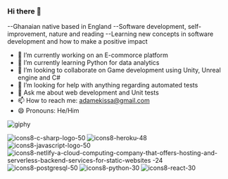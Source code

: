 ### Hi there 👋

--Ghanaian native based in England
--Software development, self-improvement, nature and reading
--Learning new concepts in software development and how to make a positive impact

- 🔭 I’m currently working on an E-commorce platform
- 🌱 I’m currently learning Python for data analytics
- 👯 I’m looking to collaborate on Game development using Unity, Unreal engine and C#
- 🤔 I’m looking for help with anything regarding automated tests
- 💬 Ask me about web development and Unit tests
- 📫 How to reach me: adamekissa@gmail.com
- 😄 Pronouns: He/Him

![giphy](https://user-images.githubusercontent.com/37560416/165568093-118633a2-1f94-4237-b824-cdeff01b1fca.gif)

![icons8-c-sharp-logo-50](https://user-images.githubusercontent.com/37560416/165574225-c13bfd48-8050-46c7-a645-05b450f75dff.png)
![icons8-heroku-48](https://user-images.githubusercontent.com/37560416/165574335-502484d6-56c7-445f-8565-a2d24e031499.png)
![icons8-javascript-logo-50](https://user-images.githubusercontent.com/37560416/165574391-10c476c3-ebfd-42c2-b518-b4d5c5541f71.png)
![icons8-netlify-a-cloud-computing-company-that-offers-hosting-and-serverless-backend-services-for-static-websites -24](https://user-images.githubusercontent.com/37560416/165574459-edb85602-b721-4f7f-a3a4-1bb4f757c6c6.png)
![icons8-postgresql-50](https://user-images.githubusercontent.com/37560416/165574535-bf9229c1-3e7e-4784-a8aa-07081ec52000.png)
![icons8-python-30](https://user-images.githubusercontent.com/37560416/165574591-fe0993be-8b7f-445b-8846-6f161cef69a9.png)
![icons8-react-30](https://user-images.githubusercontent.com/37560416/165574642-73b9f113-32f4-465e-94d4-64cbc6e22889.png)

